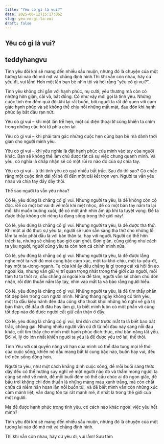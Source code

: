 ```yaml
---
title: "Yêu có gì là vui?"
date: 2025-06-12T15:17:06Z
slug: yeu-co-gi-la-vui
draft: false
---
```


## Yêu có gì là vui?

## teddyhangvu

Tình yêu đôi khi sẽ mang đến nhiều sầu muộn, nhưng đó là chuyện của một tương lai nào đó mờ mịt và chẳng định hình.Thì khi vẫn còn nhau, hãy cứ yêu đi, vui lắm!
Hơn một lần bạn bè nhìn tôi và hỏi rằng “yêu có gì vui?”.
 
Tình yêu không chỉ gắn với hạnh phúc, nụ cười, yêu thương mà còn có những hờn giận, cãi vã, bất đồng. Có như vậy mới gọi là tình yêu. Những cuộc tình êm đềm quá đôi khi lại rất buồn, bởi người ta rất dễ quen với cảm giác hạnh phúc và sẽ không thể chịu nỗi những mất mát, đau đớn khi hạnh phúc ấy bắt đầu rạn nứt.
 
Yêu có gì vui – khi một lần trễ hẹn, một cú điện thoại lỡ cũng khiến ta chìm trong những câu hỏi từ phía còn lại. 
 
Yêu có gì vui – khi phải tạm gác những cuộc hẹn cùng bạn bè mà dành thời gian cho người mình yêu. 
 
Yêu có gì vui – khi yêu nghĩa là đặt hạnh phúc của mình vào tay của người khác. Bạn sẽ không thể làm chủ được tất cả sự việc chung quanh mình. Và yêu, có nghĩa là chấp nhận sẽ có một rủi ro nào đó của sự chia tay. 
 
Yêu có gì vui – ừ thì tình yêu có quá nhiều bất trắc. Sau đó thì sao? Có chắc rằng một cuộc tình dài rồi sẽ đi đến một cái kết trọn vẹn. Người ta vẫn yêu nhau và chia tay đầy đấy thôi. 
 
Thế sao người ta vẫn yêu nhau?
 
Có lẽ, yêu đúng là chẳng có gì vui. Nhưng người ta yêu, là để không còn cô độc. Để có một bờ vai đi về mỗi khi mệt nhọc, để có một bàn tay nắm ta lại mỗi khi muốn buông xuôi, để có một ánh nhìn ấm áp khi ta tuyệt vọng. Để ta được thấy không chỉ riêng ta đang sống trong thế giới này!
 

 
Có lẽ, yêu đúng là chẳng có gì vui. Nhưng người ta yêu, là để được tha thứ. Khi một ai đó thực sự yêu ta, người sẽ luôn sẵn sàng tha thứ cho những lỗi lầm ta mắc phải dẫu là với bản thân ta, hay với người. Người có thể hờn trách ta, nhưng sẽ chẳng bao giờ oán ghét. Đơn giản, cũng giống như cách ta yêu người, người cũng yêu ta còn hơn cả chính mình nữa. 
 
Có lẽ, yêu đúng là chẳng có gì vui. Nhưng người ta yêu, là để được lắng nghe một ta-với đủ moi cung bậc cảm xúc, một ta-khó-chịu, một ta-yếu-ớt, hay một ta-ương-ngạnh. Ta của khi ấy dẫu chẳng là gì trong cái xã hội ồn ào ngoài kia, nhưng vẫn giữ vị trí quan trọng nhất trong thế giới của người, mỗi tâm tư ta thốt ra, dẫu chẳng ai ngoài kia để tâm, người vẫn sẽ chăm chú đón nhận, rồi đơn thuần nắm lấy tay, nhìn vào mắt ta và bảo rằng người hiểu.
 
Có lẽ, yêu đúng là chẳng có gì vui. Những người ta yêu, là để tìm thấy phần tốt đẹp bên trong con người mình. Những tháng ngày không có tình yêu, một ta dẫu kiêu hãnh đến đâu cũng khó thoát khỏi những hồ nghi về giá trị bản thân, để dẫu đi đâu hay làm gì, ta biết mình luôn có một phần vô cùng tốt đẹp nào đó được người cất giữ cẩn thận ở đấy.
 
Có lẽ, yêu đúng là chẳng có gì vui, khi đón chờ trước mắt ta là biết bao bất trắc, chông gai. Nhưng nhiều người vẫn cứ đi từ nỗi đau này sang nỗi đau khác, cốt tìm thấy cho mình một hạnh phúc đích thực, như bản năng tất yếu. Bởi vì, lý do lớn nhất khiến người ta yêu là để được yêu trở lại, thế thôi.
 
Tình Yêu với cái quyền năng vô hạn của mình có thể đảo tung mọi lề thói của cuộc sống, khiến nó dẫu mang bất kì cung bậc nào, buồn hay vui, đều trở nên sống động hơn. 
 
Người ta yêu, như một cách khẳng định cuộc sống, để mỗi buổi sáng thức dậy đều có thể hướng suy nghĩ về một người nào đó và thầm mong người ta cũng sẽ nhớ về mình, để mỗi buổi đêm có thể cầu chúc ai đó ngon giấc, để bầu trời không chỉ đơn thuần là những mảng màu xanh trắng, mà còn chất chứa cả niềm hân hoan lẫn nỗi buồn tủi, và để biết mình vẫn còn những xúc cảm mãnh liệt, vẫn đang tồn tại rất mạnh mẽ, ít nhất là trong thế giới của một người.
 
Mà để được hạnh phúc trong tình yêu, có cách nào khác ngoài việc yêu hết mình?
 
Tình yêu đôi khi sẽ mang đến nhiều sầu muộn, nhưng đó là chuyện của một tương lai nào đó mờ mịt và chẳng định hình.
 
Thì khi vẫn còn nhau, hãy cứ yêu đi, vui lắm!
Sưu tầm